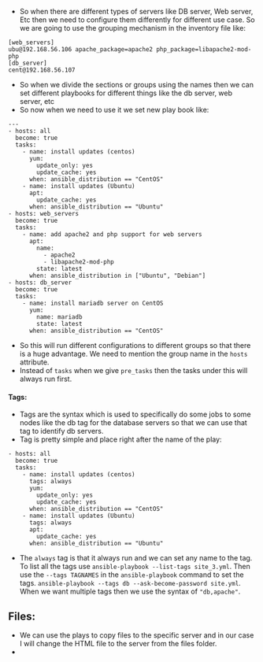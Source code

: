 - So when there are different types of servers like DB server, Web server, Etc then we need to configure them differently for different use case. So we are going to use the grouping mechanism in the inventory file like:
```
[web_servers]
ubu@192.168.56.106 apache_package=apache2 php_package=libapache2-mod-php
[db_server]
cent@192.168.56.107
```
- So when we divide the sections or groups using the names then we can set different playbooks for different things like the db server, web server, etc
- So now when we need to use it we set new play book like:
```
---
- hosts: all
  become: true
  tasks:
    - name: install updates (centos)
      yum:
        update_only: yes
        update_cache: yes
      when: ansible_distribution == "CentOS"
    - name: install updates (Ubuntu)
      apt:
        update_cache: yes
      when: ansible_distribution == "Ubuntu"
- hosts: web_servers
  become: true
  tasks:
    - name: add apache2 and php support for web servers
      apt:
        name:
          - apache2 
          - libapache2-mod-php
        state: latest
      when: ansible_distribution in ["Ubuntu", "Debian"]
- hosts: db_server
  become: true
  tasks:
    - name: install mariadb server on CentOS
      yum:
        name: mariadb
        state: latest
      when: ansible_distribution == "CentOS"  
```
- So this will run different configurations to different groups so that there is a huge advantage. We need to mention the group name in the `hosts` attribute.
- Instead of `tasks` when we give `pre_tasks` then the tasks under this will always run first.
#### Tags:
- Tags are the syntax which is used to specifically do some jobs to some nodes like the db tag for the database servers so that we can use that tag to identify db servers.
- Tag is pretty simple and place right after the name of the play:
```
- hosts: all
  become: true
  tasks:
    - name: install updates (centos)
      tags: always
      yum:
        update_only: yes
        update_cache: yes
      when: ansible_distribution == "CentOS"
    - name: install updates (Ubuntu)
      tags: always
      apt:
        update_cache: yes
      when: ansible_distribution == "Ubuntu"
```
- The `always` tag is that it always run and we can set any name to the tag. To list all the tags use `ansible-playbook --list-tags site_3.yml`.  Then use the `--tags TAGNAMES` in the `ansible-playbook` command to set the tags. `ansible-playbook --tags db --ask-become-password site.yml`. When we want multiple tags then we use the syntax of `"db,apache"`.
## Files:
- We can use the plays to copy files to the specific server and in our case I will change the HTML file to the server from the files folder.
- 